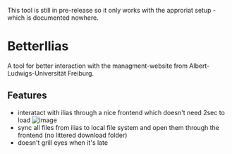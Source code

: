 This tool is still in pre-release so it only works with the approriat setup - which is documented nowhere.

# BetterIlias

A tool for better interaction with the managment-website from Albert-Ludwigs-Universität Freiburg.


## Features
* interatact with ilias through a nice frontend which doesn't need 2sec to load
![image](https://user-images.githubusercontent.com/39526136/111999674-7c42d800-8b1d-11eb-8462-b31d891e3d5a.png)
* sync all files from ilias to local file system and open them through the frontend (no littered download folder)
* doesn't grill eyes when it's late
